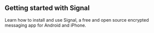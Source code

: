
## Getting started with Signal

Learn how to install and use Signal, a free and open source encrypted messaging app for Android and iPhone.
